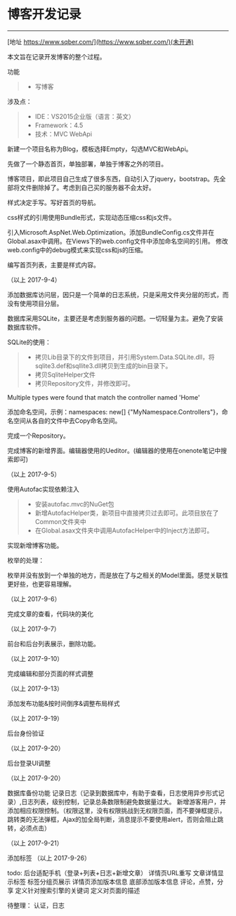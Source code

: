 # 博客开发记录

------
[地址 https://www.sqber.com/](https://www.sqber.com/)(未开通)

本文旨在记录开发博客的整个过程。

功能
>* 写博客

涉及点：
>* IDE：VS2015企业版（语言：英文）
>* Framework：4.5
>* 技术：MVC WebApi 

新建一个项目名称为Blog，模板选择Empty，勾选MVC和WebApi。

先做了一个静态首页，单独部署，单独于博客之外的项目。

博客项目，即此项目自己生成了很多东西，自动引入了jquery，bootstrap。先全部将文件删除掉了。考虑到自己买的服务器不会太好。

样式决定手写。写好首页的导航。

css样式的引用使用Bundle形式，实现动态压缩css和js文件。

引入Microsoft.AspNet.Web.Optimization。添加BundleConfig.cs文件并在Global.asax中调用。在Views下的web.config文件中添加命名空间的引用。
修改web.config中的debug模式来实现css和js的压缩。

编写首页列表，主要是样式内容。

（以上 2017-9-4）

添加数据库访问层，因只是一个简单的日志系统，只是采用文件夹分层的形式，而没有使用项目分层。

数据库采用SQLite，主要还是考虑到服务器的问题。一切轻量为主。避免了安装数据库软件。

SQLite的使用：

>* 拷贝Lib目录下的文件到项目，并引用System.Data.SQLite.dll，将sqlite3.def和sqllite3.dll拷贝到生成的bin目录下。
>* 拷贝SqliteHelper文件
>* 拷贝Repository文件，并修改即可。

Multiple types were found that match the controller named 'Home'

添加命名空间，示例：namespaces:  new[] {"MyNamespace.Controllers"}，命名空间从各自的文件中去Copy命名空间。

完成一个Repository。

完成博客的新增界面。编辑器使用的Ueditor。(编辑器的使用在onenote笔记中搜索即可)

（以上 2017-9-5）

使用Autofac实现依赖注入

>* 安装autofac.mvc的NuGet包
>* 新增AutofacHelper类，新项目中直接拷贝过去即可。此项目放在了Common文件夹中
>* 在Global.asax文件夹中调用AutofacHelper中的Inject方法即可。

实现新增博客功能。

枚举的处理：

枚举并没有放到一个单独的地方，而是放在了与之相关的Model里面。感觉关联性更好些，也更容易理解。


（以上 2017-9-6）

完成文章的查看，代码块的美化

（以上 2017-9-7）

前台和后台列表展示，删除功能。

（以上 2017-9-10）

完成编辑和部分页面的样式调整

（以上 2017-9-13）

添加发布功能&按时间倒序&调整布局样式

（以上 2017-9-19）

后台身份验证

（以上 2017-9-20）

后台登录UI调整

（以上 2017-9-20）

数据库备份功能
记录日志（记录到数据库中，有助于查看，日志使用异步形式记录）,日志列表，级别控制，记录总条数限制避免数据量过大。
新增游客用户，并添加相应权限控制。（权限这里，没有权限挑战到无权限页面，而不要弹框提示，跳转类的无法弹框，Ajax的加全局判断，消息提示不要使用alert，否则会阻止跳转，必须点击）

（以上 2017-9-21）

添加标签
（以上 2017-9-26）

todo:
后台适配手机（登录+列表+日志+新增文章）
详情页URL重写
文章详情显示标签
标签分组页展示
详情页添加版本信息
底部添加版本信息
评论，点赞，分享
定义针对搜索引擎的关键词
定义对页面的描述


待整理：
认证，日志
